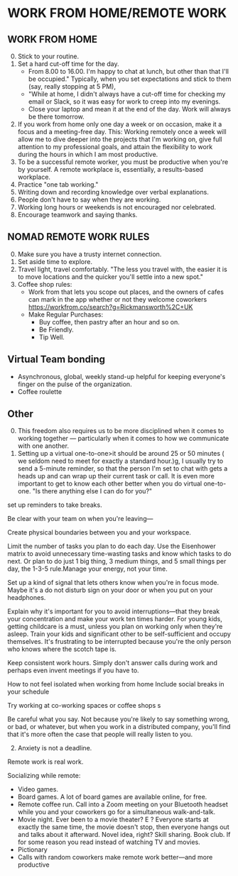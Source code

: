 # WORK FROM HOME/REMOTE WORK

## WORK FROM HOME

0. Stick to your routine.
0. Set a hard cut-off time for the day.
    * From 8.00 to 16.00. I'm happy to chat at lunch, but other than that I'll be occupied." Typically, when you set
      expectations and stick to them (say, really stopping at 5 PM),
    * "While at home, I didn't always have a cut-off time for checking my email or Slack, so it was easy for work to
      creep into my evenings.
    * Close your laptop and mean it at the end of the day. Work will always be there tomorrow.
0. If you work from home only one day a week or on occasion, make it a focus and a meeting-free day. This: Working
   remotely once a week will allow me to dive deeper into the projects that I'm working on, give full attention to my
   professional goals, and attain the flexibility to work during the hours in which I am most productive.
0. To be a successful remote worker, you must be productive when you're by yourself. A remote workplace is, essentially,
   a results-based workplace.
0. Practice "one tab working."
0. Writing down and recording knowledge over verbal explanations.
0. People don't have to say when they are working.
0. Working long hours or weekends is not encouraged nor celebrated.
0. Encourage teamwork and saying thanks.

## NOMAD REMOTE WORK RULES

0. Make sure you have a trusty internet connection.
0. Set aside time to explore.
0. Travel light, travel comfortably. "The less you travel with, the easier it is to move locations and the quicker
   you'll settle into a new spot."
0. Coffee shop rules:
    - Work from that lets you scope out places, and the owners of cafes can mark in the app whether or not they welcome
      coworkers https://workfrom.co/search?g=Rickmansworth%2C+UK
    - Make Regular Purchases:
        - Buy coffee, then pastry after an hour and so on.
        - Be Friendly.
        - Tip Well.

## Virtual Team bonding

* Asynchronous, global, weekly stand-up helpful for keeping everyone's finger on the pulse of the organization.
* Coffee roulette

## Other

0. This freedom also requires us to be more disciplined when it comes to working together — particularly when it comes
   to how we communicate with one another.
0. Setting up a virtual one-to-one>it should be around 25 or 50 minutes ( we seldom need to meet for exactly a standard
   hour.)g, I usually try to send a 5-minute reminder, so that the person I'm set to chat with gets a heads up and can
   wrap up their current task or call. It is even more important to get to know each other better when you do virtual
   one-to-one. "Is there anything else I can do for you?"

set up reminders to take breaks.

Be clear with your team on when you're leaving—

Create physical boundaries between you and your workspace.

Limit the number of tasks you plan to do each day. Use the Eisenhower matrix to avoid unnecessary time-wasting tasks and
know which tasks to do next. Or plan to do just 1 big thing, 3 medium things, and 5 small things per day, the 1-3-5
rule.Manage your energy, not your time.

Set up a kind of signal that lets others know when you're in focus mode. Maybe it's a do not disturb sign on your door
or when you put on your headphones.

Explain why it's important for you to avoid interruptions—that they break your concentration and make your work ten
times harder. For young kids, getting childcare is a must, unless you plan on working only when they're asleep. Train
your kids and significant other to be self-sufficient and occupy themselves. It's frustrating to be interrupted because
you're the only person who knows where the scotch tape is.

Keep consistent work hours. Simply don't answer calls during work and perhaps even invent meetings if you have to.

How to not feel isolated when working from home Include social breaks in your schedule

Try working at co-working spaces or coffee shops s

Be careful what you say. Not because you're likely to say something wrong, or bad, or whatever, but when you work in a
distributed company, you'll find that it's more often the case that people will really listen to you.

2. Anxiety is not a deadline.

Remote work is real work.

Socializing while remote:

* Video games.
* Board games. A lot of board games are available online, for free.
* Remote coffee run. Call into a Zoom meeting on your Bluetooth headset while you and your coworkers go for a
  simultaneous walk-and-talk.
* Movie night. Ever been to a movie theater? E ? Everyone starts at exactly the same time, the movie doesn't stop, then
  everyone hangs out and talks about it afterward. Novel idea, right? Skill sharing. Book club. If for some reason you
  read instead of watching TV and movies.
* Pictionary
* Calls with random coworkers make remote work better—and more productive
